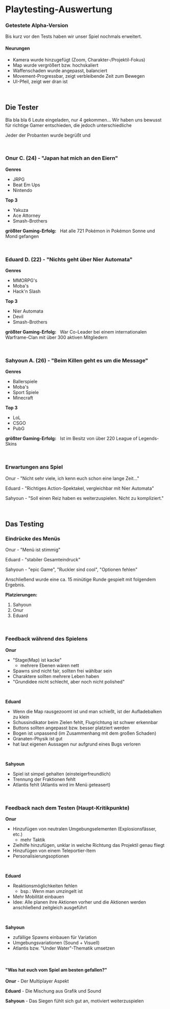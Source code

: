 
# Playtesting-Auswertung

### Getestete Alpha-Version
Bis kurz vor den Tests haben wir unser Spiel nochmals erweitert.

#### Neurungen
* Kamera wurde hinzugefügt (Zoom, Charakter-/Projektil-Fokus)
* Map wurde vergrößert bzw. hochskaliert
* Waffenschaden wurde angepasst, balanciert
* Movement-Progressbar, zeigt verbleibende Zeit zum Bewegen
* UI-Pfeil, zeigt wer dran ist

&nbsp;

## Die Tester
Bla bla bla  6 Leute eingeladen, nur 4 gekommen...  Wir haben uns bewusst für richtige Gamer entschieden, die jedoch unterschiedliche

Jeder der Probanten wurde begrüßt und 

&nbsp;

### Onur C. (24) - "Japan hat mich an den Eiern"
__Genres__
* JRPG
* Beat Em Ups
* Nintendo

__Top 3__
* Yakuza
* Ace Attorney
* Smash-Brothers

__größter Gaming-Erfolg:__ &nbsp; Hat alle 721 Pokémon in Pokémon Sonne und Mond gefangen

 &nbsp;
 
### Eduard D. (22) -  "Nichts geht über Nier Automata"

__Genres__
* MMORPG's
* Moba's
* Hack'n Slash

__Top 3__
* Nier Automata
* Devil
* Smash-Brothers

__größter Gaming-Erfolg:__ &nbsp; War Co-Leader bei einem internationalen Warframe-Clan mit über 300 aktiven Mitgliedern

&nbsp;

### Sahyoun A. (26) -  "Beim Killen geht es um die Message"

__Genres__
* Ballerspiele
* Moba's
* Sport Spiele
* Minecraft

__Top 3__
* LoL
* CSGO
* PubG

__größter Gaming-Erfolg:__ &nbsp; Ist im Besitz von über 220 League of Legends-Skins

&nbsp;

### Erwartungen ans Spiel

Onur - "Nicht sehr viele, ich kenn euch schon eine lange Zeit..."

Eduard - "Richtiges Action-Spektakel, vergleichbar mit Nier Automata"

Sahyoun - "Soll einen Reiz haben es weiterzuspielen. Nicht zu kompliziert."

&nbsp;

## Das Testing

### Eindrücke des Menüs

Onur - "Menü ist stimmig"

Eduard - "stabiler Gesamteindruck"

Sahyoun - "epic Game", "Ruckler sind cool", "Optionen fehlen"


Anschließend wurde eine ca. 15 minütige Runde gespielt mit folgendem Ergebnis. 


__Platzierungen:__
1. Sahyoun
2. Onur
3. Eduard

&nbsp;

### Feedback während des Spielens
__Onur__
* "Stage(Map) ist kacke"
	* mehrere Ebenen wären nett
* Spawns sind nicht fair, sollten frei wählbar sein
* Charaktere sollten mehrere Leben haben
* "Grundidee nicht schlecht, aber noch nicht polished"

&nbsp;

__Eduard__
* Wenn die Map rausgezoomt ist und man schießt, ist der Aufladebalken zu klein
* Schussindikator beim Zielen fehlt, Flugrichtung ist schwer erkennbar
* Buttons sollten angepasst bzw. besser platziert werden
* Bogen ist unpassend (im Zusammenhang mit dem großen Schaden)
* Granaten-Physik ist gut
* hat laut eigenen Aussagen nur aufgrund eines Bugs verloren

&nbsp;

__Sahyoun__
* Spiel ist simpel gehalten (einsteigerfreundlich)
* Trennung der Fraktionen fehlt
* Atlantis fehlt (Atlantis wird im Menü geteasert)

&nbsp;

### Feedback nach dem Testen (Haupt-Kritikpunkte)
__Onur__
* Hinzufügen von neutralen Umgebungselementen (Explosionsfässer, etc.)
	* mehr Taktik
* Zielhilfe hinzufügen, unklar in welche Richtung das Projektil genau fliegt
* Hinzufügen von einem Teleportier-Item
* Personalisierungsoptionen

&nbsp;

__Eduard__
* Reaktionsmöglichkeiten fehlen
	* bsp.: Wenn man umzingelt ist
* Mehr Mobilität einbauen
* Idee: Alle planen ihre Aktionen vorher und die Aktionen werden anschließend zeitgleich ausgeführt

&nbsp;

__Sahyoun__
* zufällige Spawns einbauen für Variation
* Umgebungsvariationen (Sound + Visuell)
* Atlantis bzw. "Under Water"-Thematik umsetzen

&nbsp;

#### "Was hat euch vom Spiel am besten gefallen?"

__Onur__ - Der Multiplayer Aspekt

__Eduard__ - Die Mischung aus Grafik und Sound

__Sahyoun__ - Das Siegen fühlt sich gut an, motiviert weiterzuspielen